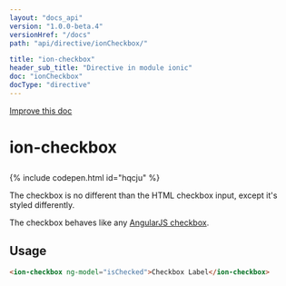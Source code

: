 ```yaml
---
layout: "docs_api"
version: "1.0.0-beta.4"
versionHref: "/docs"
path: "api/directive/ionCheckbox/"

title: "ion-checkbox"
header_sub_title: "Directive in module ionic"
doc: "ionCheckbox"
docType: "directive"
---
```


<div class="improve-docs">
  <a href='http://github.com/driftyco/ionic/edit/master/js/angular/directive/checkbox.js#L2'>
    Improve this doc
  </a>
</div>




<h1 class="api-title">

  ion-checkbox



</h1>


{% include codepen.html id="hqcju" %}




The checkbox is no different than the HTML checkbox input, except it's styled differently.

The checkbox behaves like any [AngularJS checkbox](http://docs.angularjs.org/api/ng/input/input[checkbox]).








  
<h2 id="usage">Usage</h2>
  
```html
<ion-checkbox ng-model="isChecked">Checkbox Label</ion-checkbox>
```
  
  

  





